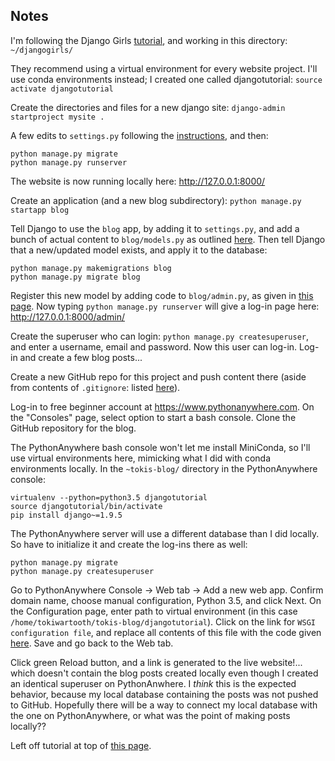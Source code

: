 ## Notes

I'm following the Django Girls [tutorial](https://www.gitbook.com/book/djangogirls/djangogirls-tutorial/details),
and working in this directory: `~/djangogirls/`

They recommend using a virtual environment for every website project. I'll use 
conda environments instead; I created one called djangotutorial: 
`source activate djangotutorial`

Create the directories and files for a new django site:
`django-admin startproject mysite .`

A few edits to `settings.py` following the [instructions](http://tutorial.djangogirls.org/en/django_start_project/), 
and then:
```
python manage.py migrate
python manage.py runserver
```
The website is now running locally here: http://127.0.0.1:8000/

Create an application (and a new blog subdirectory):
`python manage.py startapp blog`

Tell Django to use the `blog` app, by adding it to `settings.py`, and add a 
bunch of actual content to `blog/models.py` as outlined [here](http://tutorial.djangogirls.org/en/django_models/). Then tell Django 
that a new/updated model exists, and apply it to the database:
```
python manage.py makemigrations blog
python manage.py migrate blog
```

Register this new model by adding code to `blog/admin.py`, as given in 
[this page](http://tutorial.djangogirls.org/en/django_admin/). Now typing 
`python manage.py runserver` will give a log-in page here: 
http://127.0.0.1:8000/admin/

Create the superuser who can login: `python manage.py createsuperuser`, and 
enter a username, email and password. Now this user can log-in. Log-in and 
create a few blog posts...

Create a new GitHub repo for this project and push content there (aside from 
contents of `.gitignore`: listed [here](http://tutorial.djangogirls.org/en/deploy/)).

Log-in to free beginner account at https://www.pythonanywhere.com. On the 
"Consoles" page, select option to start a bash console. Clone the GitHub
repository for the blog.

The PythonAnywhere bash console won't let me install MiniConda, so I'll use
virtual environments here, mimicking what I did with conda environments locally.
In the `~tokis-blog/` directory in the PythonAnywhere console:
```
virtualenv --python=python3.5 djangotutorial
source djangotutorial/bin/activate
pip install django~=1.9.5
```

The PythonAnywhere server will use a different database than I did locally. So
have to initialize it and create the log-ins there as well:
```
python manage.py migrate
python manage.py createsuperuser
```

Go to PythonAnywhere Console -> Web tab -> Add a new web app. Confirm domain
name, choose manual configuration, Python 3.5, and click Next. On the 
Configuration page, enter path to virtual environment (in this case `/home/tokiwartooth/tokis-blog/djangotutorial`). Click on the link for
`WSGI configuration file`, and replace all contents of this file with the code 
given [here](http://tutorial.djangogirls.org/en/deploy/). Save and go back to 
the Web tab. 

Click green Reload button, and a link is generated to the live
website!... which doesn't contain the blog posts created locally even though I
created an identical superuser on PythonAnwhere. I *think* this is the expected 
behavior, because my local database containing the posts was not pushed to 
GitHub. Hopefully there will be a way to connect my local database with the one
on PythonAnywhere, or what was the point of making posts locally??




Left off tutorial at top of [this page](http://tutorial.djangogirls.org/en/django_urls/).
